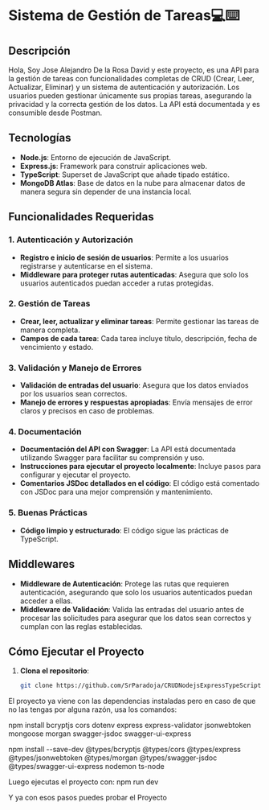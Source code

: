 # Sistema de Gestión de Tareas💻⌨️

## Descripción

Hola, Soy Jose Alejandro De la Rosa David y este proyecto, es una API para la gestión de tareas con funcionalidades completas de CRUD (Crear, Leer, Actualizar, Eliminar) y un sistema de autenticación y autorización. Los usuarios pueden gestionar únicamente sus propias tareas, asegurando la privacidad y la correcta gestión de los datos. La API está documentada y es consumible desde Postman.

## Tecnologías

- **Node.js**: Entorno de ejecución de JavaScript.
- **Express.js**: Framework para construir aplicaciones web.
- **TypeScript**: Superset de JavaScript que añade tipado estático.
- **MongoDB Atlas**: Base de datos en la nube para almacenar datos de manera segura sin depender de una instancia local.

## Funcionalidades Requeridas

### 1. Autenticación y Autorización

- **Registro e inicio de sesión de usuarios**: Permite a los usuarios registrarse y autenticarse en el sistema.
- **Middleware para proteger rutas autenticadas**: Asegura que solo los usuarios autenticados puedan acceder a rutas protegidas.

### 2. Gestión de Tareas

- **Crear, leer, actualizar y eliminar tareas**: Permite gestionar las tareas de manera completa.
- **Campos de cada tarea**: Cada tarea incluye título, descripción, fecha de vencimiento y estado.

### 3. Validación y Manejo de Errores

- **Validación de entradas del usuario**: Asegura que los datos enviados por los usuarios sean correctos.
- **Manejo de errores y respuestas apropiadas**: Envía mensajes de error claros y precisos en caso de problemas.

### 4. Documentación

- **Documentación del API con Swagger**: La API está documentada utilizando Swagger para facilitar su comprensión y uso.
- **Instrucciones para ejecutar el proyecto localmente**: Incluye pasos para configurar y ejecutar el proyecto.
- **Comentarios JSDoc detallados en el código**: El código está comentado con JSDoc para una mejor comprensión y mantenimiento.

### 5. Buenas Prácticas

- **Código limpio y estructurado**: El código sigue las prácticas de TypeScript.

## Middlewares

- **Middleware de Autenticación**: Protege las rutas que requieren autenticación, asegurando que solo los usuarios autenticados puedan acceder a ellas.
- **Middleware de Validación**: Valida las entradas del usuario antes de procesar las solicitudes para asegurar que los datos sean correctos y cumplan con las reglas establecidas.

## Cómo Ejecutar el Proyecto

1. **Clona el repositorio**:
   ```bash
   git clone https://github.com/SrParadoja/CRUDNodejsExpressTypeScriptMongoDB.git
   
El proyecto ya viene con las dependencias instaladas pero en caso de que no las tengas por alguna razón, usa los comandos:

npm install bcryptjs cors dotenv express express-validator jsonwebtoken mongoose morgan swagger-jsdoc swagger-ui-express

npm install --save-dev @types/bcryptjs @types/cors @types/express @types/jsonwebtoken @types/morgan @types/swagger-jsdoc @types/swagger-ui-express nodemon ts-node

Luego ejecutas el proyecto con:  npm run dev

Y ya con esos pasos puedes probar el Proyecto
